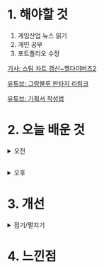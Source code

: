 
# 1. 해야할 것

1. 게임산업 뉴스 읽기 
2. 개인 공부  
3. 포트폴리오 수정

[기사: 스팀 차트 갱신~헬다이버즈2](https://www.gameple.co.kr/news/articleView.html?idxno=208654)

[유튜브: 그랑블루 판타지 리링크](https://www.youtube.com/watch?v=uT2BU6Y58ik)

[유튜브: 기획서 작성법](https://youtu.be/fPZw6UFda50?si=HK6f84hpzcPelXv8)

# 2. 오늘 배운 것

<details>
<summary>오전</summary>


</details>

##

<details>
<summary>오후</summary>

## 기획서 작성법
![image](https://github.com/JM94Ent/TIL-WIL/assets/143363550/72e9a5d4-5983-4503-9717-fd178cacda6a)

</details>




# 3. 개선


<details>
<summary>접기/펼치기</summary>


</details>



# 4. 느낀점


